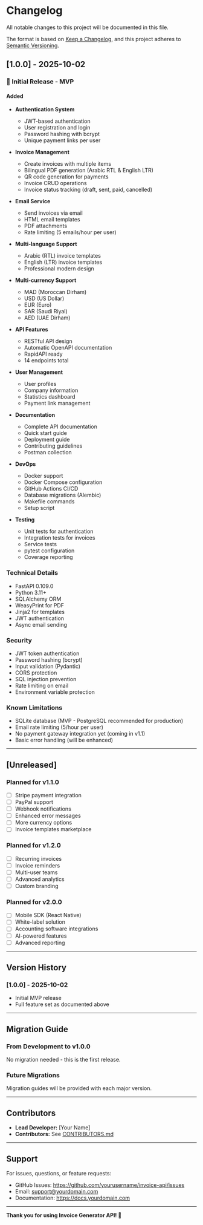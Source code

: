 # Changelog

All notable changes to this project will be documented in this file.

The format is based on [Keep a Changelog](https://keepachangelog.com/en/1.0.0/),
and this project adheres to [Semantic Versioning](https://semver.org/spec/v2.0.0.html).

## [1.0.0] - 2025-10-02

### 🎉 Initial Release - MVP

#### Added
- **Authentication System**
  - JWT-based authentication
  - User registration and login
  - Password hashing with bcrypt
  - Unique payment links per user

- **Invoice Management**
  - Create invoices with multiple items
  - Bilingual PDF generation (Arabic RTL & English LTR)
  - QR code generation for payments
  - Invoice CRUD operations
  - Invoice status tracking (draft, sent, paid, cancelled)

- **Email Service**
  - Send invoices via email
  - HTML email templates
  - PDF attachments
  - Rate limiting (5 emails/hour per user)

- **Multi-language Support**
  - Arabic (RTL) invoice templates
  - English (LTR) invoice templates
  - Professional modern design

- **Multi-currency Support**
  - MAD (Moroccan Dirham)
  - USD (US Dollar)
  - EUR (Euro)
  - SAR (Saudi Riyal)
  - AED (UAE Dirham)

- **API Features**
  - RESTful API design
  - Automatic OpenAPI documentation
  - RapidAPI ready
  - 14 endpoints total

- **User Management**
  - User profiles
  - Company information
  - Statistics dashboard
  - Payment link management

- **Documentation**
  - Complete API documentation
  - Quick start guide
  - Deployment guide
  - Contributing guidelines
  - Postman collection

- **DevOps**
  - Docker support
  - Docker Compose configuration
  - GitHub Actions CI/CD
  - Database migrations (Alembic)
  - Makefile commands
  - Setup script

- **Testing**
  - Unit tests for authentication
  - Integration tests for invoices
  - Service tests
  - pytest configuration
  - Coverage reporting

### Technical Details
- FastAPI 0.109.0
- Python 3.11+
- SQLAlchemy ORM
- WeasyPrint for PDF
- Jinja2 for templates
- JWT authentication
- Async email sending

### Security
- JWT token authentication
- Password hashing (bcrypt)
- Input validation (Pydantic)
- CORS protection
- SQL injection prevention
- Rate limiting on email
- Environment variable protection

### Known Limitations
- SQLite database (MVP - PostgreSQL recommended for production)
- Email rate limiting (5/hour per user)
- No payment gateway integration yet (coming in v1.1)
- Basic error handling (will be enhanced)

---

## [Unreleased]

### Planned for v1.1.0
- [ ] Stripe payment integration
- [ ] PayPal support
- [ ] Webhook notifications
- [ ] Enhanced error messages
- [ ] More currency options
- [ ] Invoice templates marketplace

### Planned for v1.2.0
- [ ] Recurring invoices
- [ ] Invoice reminders
- [ ] Multi-user teams
- [ ] Advanced analytics
- [ ] Custom branding

### Planned for v2.0.0
- [ ] Mobile SDK (React Native)
- [ ] White-label solution
- [ ] Accounting software integrations
- [ ] AI-powered features
- [ ] Advanced reporting

---

## Version History

### [1.0.0] - 2025-10-02
- Initial MVP release
- Full feature set as documented above

---

## Migration Guide

### From Development to v1.0.0
No migration needed - this is the first release.

### Future Migrations
Migration guides will be provided with each major version.

---

## Contributors

- **Lead Developer:** [Your Name]
- **Contributors:** See [CONTRIBUTORS.md](CONTRIBUTORS.md)

---

## Support

For issues, questions, or feature requests:
- GitHub Issues: https://github.com/yourusername/invoice-api/issues
- Email: support@yourdomain.com
- Documentation: https://docs.yourdomain.com

---

**Thank you for using Invoice Generator API! 🎉**